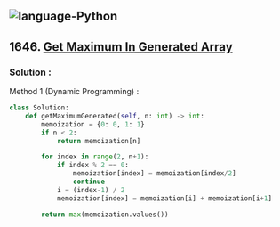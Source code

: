 ![language-Python](https://img.shields.io/badge/%20-Python-ffd43b?style=for-the-badge&logo=PYTHON)
---

## 1646. [Get Maximum In Generated Array](https://leetcode.com/problems/get-maximum-in-generated-array)

### Solution :

Method 1 (Dynamic Programming) :
```python
class Solution:
    def getMaximumGenerated(self, n: int) -> int:
        memoization = {0: 0, 1: 1}
        if n < 2:
            return memoization[n]

        for index in range(2, n+1):
            if index % 2 == 0:
                memoization[index] = memoization[index/2]
                continue
            i = (index-1) / 2
            memoization[index] = memoization[i] + memoization[i+1]

        return max(memoization.values())
```

